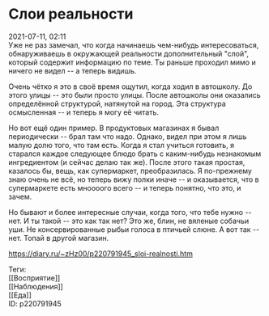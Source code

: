 Слои реальности
================

   
 2021-07-11, 02:11   
  Уже не раз замечал, что когда начинаешь чем-нибудь интересоваться, обнаруживаешь в окружающей реальности дополнительный "слой", который содержит информацию по теме. Ты раньше проходил мимо и ничего не видел -- а теперь видишь.   
   
 Очень чётко я это в своё время ощутил, когда ходил в автошколу. До этого улицы -- это были просто улицы. После автошколы они оказались определённой структурой, натянутой на город. Эта структура осмысленная -- и теперь я могу её читать.   
   
 Но вот ещё один пример. В продуктовых магазинах я бывал периодически -- брал там что надо. Однако, видел при этом я лишь малую долю того, что там есть. Когда я стал учиться готовить, я старался каждое следующее блюдо брать с каким-нибудь незнакомым ингредиентом (и сейчас делаю так же). После этого такая простая, казалось бы, вещь, как супермаркет, преобразилась. Я по-прежнему знаю очень не всё, но теперь вижу полки иначе -- и оказывается, что в супермаркете есть мноооого всего -- и теперь понятно, что это, и зачем.   
   
 Но бывают и более интересные случаи, когда того, что тебе нужно -- нет. И ты такой -- это как так нет? Это же, блин, не вяленые собачьи уши. Не консервированные рыбьи голоса в птичьей слюне. А вот так -- нет. Топай в другой магазин.   
    
 <https://diary.ru/~zHz00/p220791945_sloi-realnosti.htm>   
   
 Теги:   
 [[Восприятие]]   
 [[Наблюдения]]   
 [[Еда]]   
 ID: p220791945